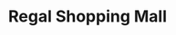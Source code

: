 ---
title: "Regal Shopping Mall"
url: /karachi/regal-shopping-mall-v26f-7px-akbar-road-saddar/
shop: mall
---